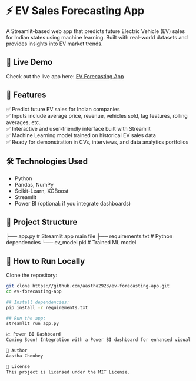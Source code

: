 # ⚡ EV Sales Forecasting App

A Streamlit-based web app that predicts future Electric Vehicle (EV) sales for Indian states using machine learning. Built with real-world datasets and provides insights into EV market trends.

## 🚀 Live Demo
Check out the live app here: [EV Forecasting App](https://ev-forecasting-app-yndup6amwatlx3dwcy4fho.streamlit.app)

## 📌 Features
✅ Predict future EV sales for Indian companies  
✅ Inputs include average price, revenue, vehicles sold, lag features, rolling averages, etc.  
✅ Interactive and user-friendly interface built with Streamlit  
✅ Machine Learning model trained on historical EV sales data  
✅ Ready for demonstration in CVs, interviews, and data analytics portfolios

## 🛠 Technologies Used
- Python  
- Pandas, NumPy  
- Scikit-Learn, XGBoost  
- Streamlit  
- Power BI (optional: if you integrate dashboards)  

## 📂 Project Structure
├── app.py # Streamlit app main file
├── requirements.txt # Python dependencies
└── ev_model.pkl # Trained ML model


## 🚨 How to Run Locally

Clone the repository:
```bash
git clone https://github.com/aastha2923/ev-forecasting-app.git
cd ev-forecasting-app

## Install dependencies:
pip install -r requirements.txt

## Run the app:
streamlit run app.py

📈 Power BI Dashboard
Coming Soon! Integration with a Power BI dashboard for enhanced visual insights on EV sales trends.

📝 Author
Aastha Choubey

📃 License
This project is licensed under the MIT License.